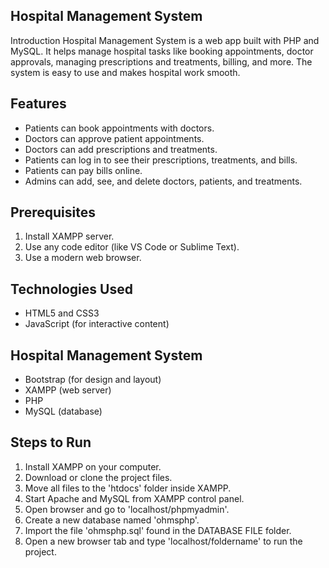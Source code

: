 ## Hospital Management System
Introduction
Hospital Management System is a web app built with PHP and MySQL. It helps manage hospital tasks like
booking appointments, doctor approvals, managing prescriptions and treatments, billing, and more. The
system is easy to use and makes hospital work smooth.
## Features
- Patients can book appointments with doctors.
- Doctors can approve patient appointments.
- Doctors can add prescriptions and treatments.
- Patients can log in to see their prescriptions, treatments, and bills.
- Patients can pay bills online.
- Admins can add, see, and delete doctors, patients, and treatments.

## Prerequisites
1. Install XAMPP server.
2. Use any code editor (like VS Code or Sublime Text).
3. Use a modern web browser.

## Technologies Used
- HTML5 and CSS3
- JavaScript (for interactive content)

## Hospital Management System
- Bootstrap (for design and layout)
- XAMPP (web server)
- PHP
- MySQL (database)

## Steps to Run
1. Install XAMPP on your computer.
2. Download or clone the project files.
3. Move all files to the 'htdocs' folder inside XAMPP.
4. Start Apache and MySQL from XAMPP control panel.
5. Open browser and go to 'localhost/phpmyadmin'.
6. Create a new database named 'ohmsphp'.
7. Import the file 'ohmsphp.sql' found in the DATABASE FILE folder.
8. Open a new browser tab and type 'localhost/foldername' to run the project.

